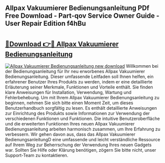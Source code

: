 ## Allpax Vakuumierer Bedienungsanleitung PDf Free Download - Part-qov Service Owner Guide - User Repair Edition f4hBu

# <h2><a href="http://df53uo.blite.top/?on=Allpax+Vakuumierer+Bedienungsanleitung">🔗Download 👉🔴 Allpax Vakuumierer Bedienungsanleitung</a></h2>

[![Allpax Vakuumierer Bedienungsanleitung new download](https://i.imgur.com/lujVjoI.png)](http://df53uo.blite.top/?on=Allpax+Vakuumierer+Bedienungsanleitung)
Willkommen bei der Bedienungsanleitung für Ihr neu erworbenes Allpax Vakuumierer Bedienungsanleitung. Dieser umfassende Leitfaden soll Ihnen helfen, ein erfahrener Benutzer Ihres Produkts zu werden, indem er eine detaillierte Erläuterung seiner Merkmale, Funktionen und Vorteile enthält. Sie finden klare Anweisungen für Installation, Verwendung, Wartung und Fehlerbehebung. Um mit Ihrem Allpax Vakuumierer Bedienungsanleitung zu beginnen, nehmen Sie sich bitte einen Moment Zeit, um dieses Benutzerhandbuch sorgfältig zu lesen. Es enthält detaillierte Anweisungen zur Einrichtung des Produkts sowie Informationen zur Verwendung der verschiedenen Funktionen und Funktionen. Die intuitive Benutzeroberfläche und die erweiterten Funktionen Ihres neuen Allpax Vakuumierer Bedienungsanleitung arbeiten harmonisch zusammen, um Ihre Erfahrung zu verbessern. Wir gehen davon aus, dass das Allpax Vakuumierer BedienungsanleitungD eine umfassende und leicht verständliche Ressource auf Ihrem Weg zur Beherrschung der Verwendung Ihres neuen Gadgets war. Sollten Sie Hilfe oder Klärung benötigen, zögern Sie bitte nicht, unser Support-Team zu kontaktieren.
